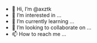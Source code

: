 - 👋 Hi, I’m @axztk
- 👀 I’m interested in ...
- 🌱 I’m currently learning ...
- 💞️ I’m looking to collaborate on ...
- 📫 How to reach me ...

<!---
axztk/axztk is a ✨ special ✨ repository because its `README.md` (this file) appears on your GitHub profile.
You can click the Preview link to take a look at your changes.
--->
